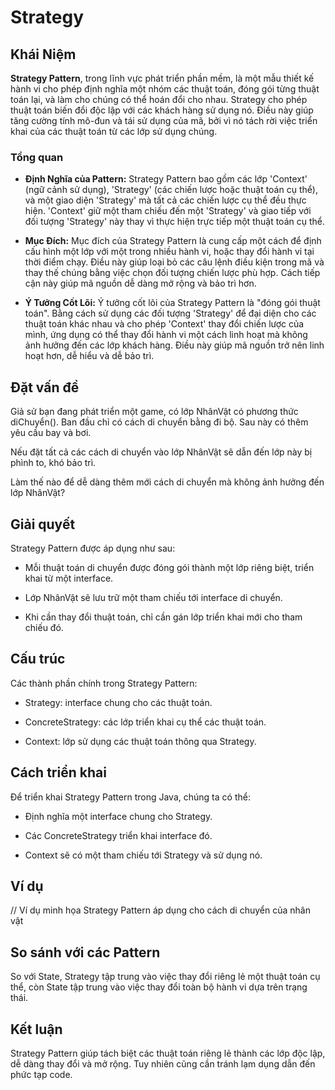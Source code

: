 # Strategy

## Khái Niệm

**Strategy Pattern**, trong lĩnh vực phát triển phần mềm, là một mẫu thiết kế hành vi cho phép định nghĩa một nhóm các thuật toán, đóng gói từng thuật toán lại, và làm cho chúng có thể hoán đổi cho nhau. Strategy cho phép thuật toán biến đổi độc lập với các khách hàng sử dụng nó. Điều này giúp tăng cường tính mô-đun và tái sử dụng của mã, bởi vì nó tách rời việc triển khai của các thuật toán từ các lớp sử dụng chúng.

### Tổng quan

- **Định Nghĩa của Pattern:** Strategy Pattern bao gồm các lớp 'Context' (ngữ cảnh sử dụng), 'Strategy' (các chiến lược hoặc thuật toán cụ thể), và một giao diện 'Strategy' mà tất cả các chiến lược cụ thể đều thực hiện. 'Context' giữ một tham chiếu đến một 'Strategy' và giao tiếp với đối tượng 'Strategy' này thay vì thực hiện trực tiếp một thuật toán cụ thể.

- **Mục Đích:** Mục đích của Strategy Pattern là cung cấp một cách để định cấu hình một lớp với một trong nhiều hành vi, hoặc thay đổi hành vi tại thời điểm chạy. Điều này giúp loại bỏ các câu lệnh điều kiện trong mã và thay thế chúng bằng việc chọn đối tượng chiến lược phù hợp. Cách tiếp cận này giúp mã nguồn dễ dàng mở rộng và bảo trì hơn.

- **Ý Tưởng Cốt Lõi:** Ý tưởng cốt lõi của Strategy Pattern là "đóng gói thuật toán". Bằng cách sử dụng các đối tượng 'Strategy' để đại diện cho các thuật toán khác nhau và cho phép 'Context' thay đổi chiến lược của mình, ứng dụng có thể thay đổi hành vi một cách linh hoạt mà không ảnh hưởng đến các lớp khách hàng. Điều này giúp mã nguồn trở nên linh hoạt hơn, dễ hiểu và dễ bảo trì.

## Đặt vấn đề

Giả sử bạn đang phát triển một game, có lớp NhânVật có phương thức diChuyển(). Ban đầu chỉ có cách di chuyển bằng đi bộ. Sau này có thêm yêu cầu bay và bơi.

Nếu đặt tất cả các cách di chuyển vào lớp NhânVật sẽ dẫn đến lớp này bị phình to, khó bảo trì.

Làm thế nào để dễ dàng thêm mới cách di chuyển mà không ảnh hưởng đến lớp NhânVật?

## Giải quyết

Strategy Pattern được áp dụng như sau:

- Mỗi thuật toán di chuyển được đóng gói thành một lớp riêng biệt, triển khai từ một interface.

- Lớp NhânVật sẽ lưu trữ một tham chiếu tới interface di chuyển.

- Khi cần thay đổi thuật toán, chỉ cần gán lớp triển khai mới cho tham chiếu đó.

## Cấu trúc

Các thành phần chính trong Strategy Pattern:

- Strategy: interface chung cho các thuật toán.

- ConcreteStrategy: các lớp triển khai cụ thể các thuật toán.

- Context: lớp sử dụng các thuật toán thông qua Strategy.

## Cách triển khai

Để triển khai Strategy Pattern trong Java, chúng ta có thể:

- Định nghĩa một interface chung cho Strategy.

- Các ConcreteStrategy triển khai interface đó.

- Context sẽ có một tham chiếu tới Strategy và sử dụng nó.

## Ví dụ

// Ví dụ minh họa Strategy Pattern áp dụng cho cách di chuyển của nhân vật

## So sánh với các Pattern

So với State, Strategy tập trung vào việc thay đổi riêng lẻ một thuật toán cụ thể, còn State tập trung vào việc thay đổi toàn bộ hành vi dựa trên trạng thái.

## Kết luận

Strategy Pattern giúp tách biệt các thuật toán riêng lẻ thành các lớp độc lập, dễ dàng thay đổi và mở rộng. Tuy nhiên cũng cần tránh lạm dụng dẫn đến phức tạp code.